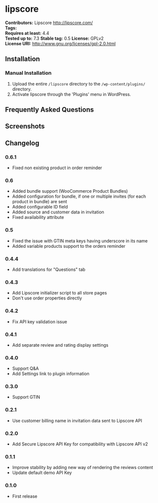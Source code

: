 # lipscore #
**Contributors:**      Lipscore http://lipscore.com/  
**Tags:**  
**Requires at least:** 4.4  
**Tested up to:**      7.3
**Stable tag:**        0.5
**License:**           GPLv2  
**License URI:**       http://www.gnu.org/licenses/gpl-2.0.html  

## Installation ##

### Manual Installation ###

1. Upload the entire `/lipscore` directory to the `/wp-content/plugins/` directory.
2. Activate lipscore through the 'Plugins' menu in WordPress.

## Frequently Asked Questions ##

## Screenshots ##

## Changelog ##

### 0.6.1 ###
* Fixed non existing product in order reminder

### 0.6 ###
* Added bundle support (WooCommerce Product Bundles)
* Added configuration for bundle, if one or multiple invites (for each product in bundle) are sent
* Added configurable ID field
* Added source and customer data in invitation
* Fixed availability attribute 

### 0.5 ###
* Fixed the issue with GTIN meta keys having underscore in its name
* Added variable products support to the orders reminder

### 0.4.4 ###
* Add translations for "Questions" tab

### 0.4.3 ###
* Add Lipscore initializer script to all store pages
* Don't use order properties directly

### 0.4.2 ###
* Fix API key validation issue

### 0.4.1 ###
* Add separate review and rating display settings

### 0.4.0 ###
* Support Q&A
* Add Settings link to plugin information

### 0.3.0 ###
* Support GTIN

### 0.2.1 ###
* Use customer billing name in invitation data sent to Lipscore API

### 0.2.0 ###
* Add Secure Lipscore API Key for compatibility with Lipscore API v2

### 0.1.1 ###
* Improve stability by adding new way of rendering the reviews content
* Update default demo API Key

### 0.1.0 ###
* First release